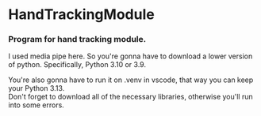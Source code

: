 <h1>HandTrackingModule</h1>
<h3>Program for hand tracking module.</h3>
I used media pipe here. So you're gonna have to download a lower version of python. Specifically, Python 3.10 or 3.9. 
  
  You're also gonna have to run it on .venv in vscode, that way you can keep your Python 3.13.  
  Don't forget to download all of the necessary libraries, otherwise you'll run into some errors.

